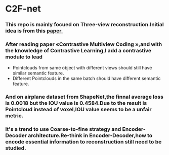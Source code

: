 # C2F-net

### This repo is mainly focued on Three-view reconstruction.Initial idea is from this <a href="https://ieeexplore.ieee.org/document/9925147">paper.</a>

### After reading paper 	&laquo;Contrastive Multiview Coding	&raquo;,and with the knowledge of Contrastive Learning,I add a contrastive module to lead
* Pointclouds from same object with different views should still have similar semantic feature.
* Different Pointclouds in the same batch should have different semantic feature.
  
### And on airplane dataset from ShapeNet,the finnal average loss is 0.0018 but the IOU value is 0.4584.Due to the result is Pointcloud instead of voxel,IOU value seems to be a unfair metric.

### It's a trend to use Coarse-to-fine strategy and Encoder-Decoder architecture.Re-think in Encoder-Decoder,how to encode essential information to reconstruction still need to be studied.






